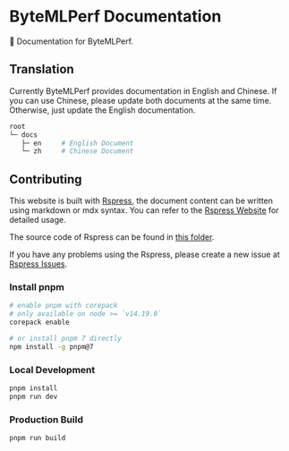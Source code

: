 # ByteMLPerf Documentation

📄 Documentation for ByteMLPerf.

## Translation

Currently ByteMLPerf provides documentation in English and Chinese. If you can use Chinese, please update both documents at the same time. Otherwise, just update the English documentation.

```bash
root
└─ docs
   ├─ en     # English Document
   └─ zh     # Chinese Document
```

## Contributing

This website is built with [Rspress](https://rspress.dev), the document content can be written using markdown or mdx syntax. You can refer to the [Rspress Website](https://rspress.dev) for detailed usage.

The source code of Rspress can be found in [this folder](https://github.com/web-infra-dev/rspress).

If you have any problems using the Rspress, please create a new issue at [Rspress Issues](https://github.com/web-infra-dev/rspress/issues).

### Install pnpm

```bash
# enable pnpm with corepack
# only available on node >= `v14.19.0`
corepack enable

# or install pnpm 7 directly
npm install -g pnpm@7
```

### Local Development

```bash
pnpm install
pnpm run dev
```

### Production Build

```bash
pnpm run build
```
